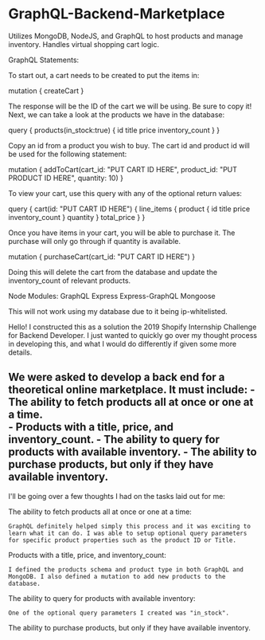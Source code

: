 # GraphQL-Backend-Marketplace
Utilizes MongoDB, NodeJS, and GraphQL to host products and manage inventory. Handles virtual shopping cart logic.

GraphQL Statements:

To start out, a cart needs to be created to put the items in:

  mutation {
    createCart
  }
  
The response will be the ID of the cart we will be using. Be sure to copy it! Next, we can take a look at the products we have in the database:

  query {
    products(in_stock:true) {
      id
      title
      price
      inventory_count
    }
  }
  
Copy an id from a product you wish to buy. The cart id and product id will be used for the following statement:

  mutation {
    addToCart(cart_id: "PUT CART ID HERE", product_id: "PUT PRODUCT ID HERE", quantity: 10)
  }
  
To view your cart, use this query with any of the optional return values:

  query {
    cart(id: "PUT CART ID HERE") {
      line_items {
        product {
          id
          title
          price
          inventory_count
        }
        quantity
      }
      total_price
    }
  }
  
Once you have items in your cart, you will be able to purchase it. The purchase will only go through if quantity is available.

  mutation {
    purchaseCart(cart_id: "PUT CART ID HERE")
  }
  
Doing this will delete the cart from the database and update the inventory_count of relevant products.
  

Node Modules:
  GraphQL
  Express
  Express-GraphQL
  Mongoose
  
 This will not work using my database due to it being ip-whitelisted.
 
 Hello! I constructed this as a solution the 2019 Shopify Internship Challenge for Backend Developer. I just wanted to quickly go over my thought process in developing this, and what I would do differently if given some more details.
 
  We were asked to develop a back end for a theoretical online marketplace. It must include:
      - The ability to fetch products all at once or one at a time.        
      - Products with a title, price, and inventory_count.
      - The ability to query for products with available inventory.
      - The ability to purchase products, but only if they have available inventory.
------------------------------------------------------------------------------------------------------------------------------ 
I'll be going over a few thoughts I had on the tasks laid out for me:

  The ability to fetch products all at once or one at a time:
    
    GraphQL definitely helped simply this process and it was exciting to learn what it can do. I was able to setup optional query parameters for specific product properties such as the product ID or Title.
    
  Products with a title, price, and inventory_count:
  
    I defined the products schema and product type in both GraphQL and MongoDB. I also defined a mutation to add new products to the database.
   
  The ability to query for products with available inventory:
  
    One of the optional query parameters I created was "in_stock".
  
  The ability to purchase products, but only if they have available inventory.
  
    
  
